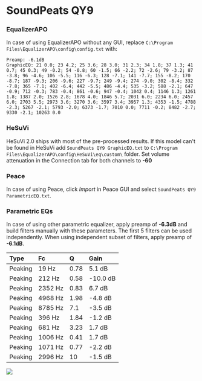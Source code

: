 # SoundPeats QY9

### EqualizerAPO
In case of using EqualizerAPO without any GUI, replace `C:\Program Files\EqualizerAPO\config\config.txt`
with:
```
Preamp: -6.1dB
GraphicEQ: 21 0.0; 23 4.2; 25 3.6; 28 3.0; 31 2.3; 34 1.8; 37 1.3; 41 0.7; 45 0.3; 49 -0.2; 54 -0.8; 60 -1.5; 66 -2.2; 72 -2.6; 79 -3.2; 87 -3.8; 96 -4.6; 106 -5.5; 116 -6.3; 128 -7.1; 141 -7.7; 155 -8.2; 170 -8.7; 187 -9.3; 206 -9.6; 227 -9.7; 249 -9.4; 274 -9.0; 302 -8.4; 332 -7.8; 365 -7.1; 402 -6.4; 442 -5.5; 486 -4.4; 535 -3.2; 588 -2.1; 647 -0.9; 712 -0.3; 783 -0.4; 861 -0.6; 947 -0.4; 1042 0.4; 1146 1.3; 1261 1.8; 1387 2.0; 1526 2.8; 1678 4.0; 1846 5.7; 2031 6.0; 2234 6.0; 2457 6.0; 2703 5.5; 2973 3.6; 3270 3.6; 3597 3.4; 3957 1.3; 4353 -1.5; 4788 -2.3; 5267 -2.1; 5793 -2.0; 6373 -1.7; 7010 0.0; 7711 -0.2; 8482 -2.7; 9330 -2.1; 10263 0.0
```

### HeSuVi
HeSuVi 2.0 ships with most of the pre-processed results. If this model can't be found in HeSuVi add
`SoundPeats QY9 GraphicEQ.txt` to `C:\Program Files\EqualizerAPO\config\HeSuVi\eq\custom\` folder.
Set volume attenuation in the Connection tab for both channels to **-60**

### Peace
In case of using Peace, click *Import* in Peace GUI and select `SoundPeats QY9 ParametricEQ.txt`.

### Parametric EQs
In case of using other parametric equalizer, apply preamp of **-6.3dB** and build filters manually
with these parameters. The first 5 filters can be used independently.
When using independent subset of filters, apply preamp of **-6.1dB**.

| Type    | Fc      |     Q | Gain     |
|:--------|:--------|:------|:---------|
| Peaking | 19 Hz   |  0.78 | 5.1 dB   |
| Peaking | 212 Hz  |  0.58 | -10.0 dB |
| Peaking | 2352 Hz |  0.83 | 6.7 dB   |
| Peaking | 4968 Hz |  1.98 | -4.8 dB  |
| Peaking | 8785 Hz |  7.1  | -3.5 dB  |
| Peaking | 396 Hz  |  1.84 | -1.2 dB  |
| Peaking | 681 Hz  |  3.23 | 1.7 dB   |
| Peaking | 1006 Hz |  0.41 | 1.7 dB   |
| Peaking | 1071 Hz |  0.77 | -2.2 dB  |
| Peaking | 2996 Hz | 10    | -1.5 dB  |

![](https://raw.githubusercontent.com/jaakkopasanen/AutoEq/master/results/rtings/sbaf-serious/SoundPeats%20QY9/SoundPeats%20QY9.png)